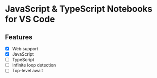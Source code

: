 # JavaScript & TypeScript Notebooks for VS Code

## Features

- [x] Web support
- [x] JavaScript
- [ ] TypeScript
- [ ] Infinite loop detection
- [ ] Top-level await
